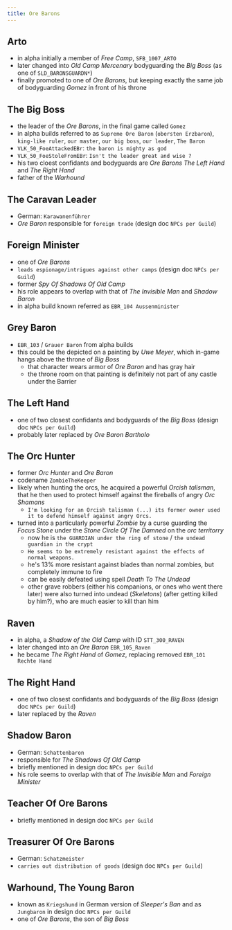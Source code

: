 ```yaml
---
title: Ore Barons
---
```


## Arto
- in alpha initially a member of _Free Camp_, `SFB_1007_ARTO`
- later changed into _Old Camp Mercenary_ bodyguarding the _Big Boss_ (as one of `SLD_BARONSGUARDN*`)
- finally promoted to one of _Ore Barons_, but keeping exactly the same job of bodyguarding _Gomez_ in front of his throne

## The Big Boss
- the leader of the _Ore Barons_, in the final game called `Gomez`
- in alpha builds referred to as `Supreme Ore Baron` (`obersten Erzbaron`), `king-like ruler`, `our master`, `our big boss`, `our leader`, `The Baron`
- `VLK_50_FoeAttackedEBr`: `the baron is mighty as god`
- `VLK_50_FoeStoleFromEBr`: `Isn't the leader great and wise ?`
- his two cloest confidants and bodyguards are _Ore Barons_ _The Left Hand_ and _The Right Hand_
- father of the _Warhound_

## The Caravan Leader
- German: `Karawanenführer`
- _Ore Baron_ responsible for `foreign trade` (design doc `NPCs per Guild`)

## Foreign Minister
- one of _Ore Barons_
- `leads espionage/intrigues against other camps` (design doc `NPCs per Guild`)
- former _Spy Of Shadows Of Old Camp_
- his role appears to overlap with that of _The Invisible Man_ and _Shadow Baron_
- in alpha build known referred as `EBR_104 Aussenminister`

## Grey Baron
- `EBR_103` / `Grauer Baron` from alpha builds
- this could be the depicted on a painting by _Uwe Meyer_, which in-game hangs above the throne of _Big Boss_
  - that character wears armor of _Ore Baron_ and has gray hair
  - the throne room on that painting is definitely not part of any castle under the Barrier

## The Left Hand
- one of two closest confidants and bodyguards of the _Big Boss_ (design doc `NPCs per Guild`)
- probably later replaced by _Ore Baron_ _Bartholo_

## The Orc Hunter
- former _Orc Hunter_ and _Ore Baron_
- codename `ZombieTheKeeper`
- likely when hunting the orcs, he acquired a powerful _Orcish talisman_, that he then used to protect himself against the fireballs of angry _Orc Shamans_ 
  - `I'm looking for an Orcish talisman (...) its former owner used it to defend himself against angry Orcs.`
- turned into a particularly powerful _Zombie_ by a curse guarding the _Focus Stone_ under the _Stone Circle Of The Damned_ on the _orc territorry_
  - now he is `the GUARDIAN under the ring of stone` / `the undead guardian in the crypt`
  - `He seems to be extremely resistant against the effects of normal weapons.`
  - he's 13% more resistant against blades than normal zombies, but completely immune to fire
  - can be easily defeated using spell _Death To The Undead_
  - other grave robbers (either his companions, or ones who went there later) were also turned into undead (_Skeletons_) (after getting killed by him?), who are much easier to kill than him

## Raven
- in alpha, a _Shadow of the Old Camp_ with ID `STT_300_RAVEN`
- later changed into an _Ore Baron_ `EBR_105_Raven` 
- he became _The Right Hand_ of _Gomez_, replacing removed `EBR_101 Rechte Hand`

## The Right Hand
- one of two closest confidants and bodyguards of the _Big Boss_ (design doc `NPCs per Guild`)
- later replaced by the _Raven_

## Shadow Baron
- German: `Schattenbaron`
- responsible for _The Shadows Of Old Camp_
- briefly mentioned in design doc `NPCs per Guild`
- his role seems to overlap with that of _The Invisible Man_ and _Foreign Minister_

## Teacher Of Ore Barons
- briefly mentioned in design doc `NPCs per Guild`

## Treasurer Of Ore Barons
- German: `Schatzmeister`
- `carries out distribution of goods` (design doc `NPCs per Guild`)

## Warhound, The Young Baron
- known as `Kriegshund` in German version of _Sleeper's Ban_ and as `Jungbaron` in design doc `NPCs per Guild`
- one of _Ore Barons_, the son of _Big Boss_


